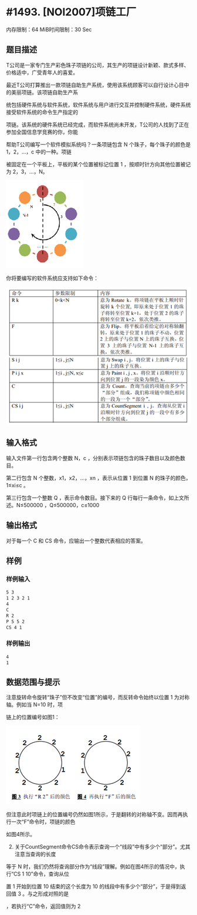 # #1493. [NOI2007]项链工厂

内存限制：64 MiB时间限制：30 Sec

## 题目描述

T公司是一家专门生产彩色珠子项链的公司，其生产的项链设计新颖、款式多样、价格适中，广受青年人的喜爱。

最近T公司打算推出一款项链自助生产系统，使用该系统顾客可以自行设计心目中的美丽项链。该项链自助生产系

统包括硬件系统与软件系统，软件系统与用户进行交互并控制硬件系统，硬件系统接受软件系统的命令生产指定的

项链。该系统的硬件系统已经完成，而软件系统尚未开发，T公司的人找到了正在参加全国信息学竞赛的你，你能

帮助T公司编写一个软件模拟系统吗？一条项链包含 N 个珠子，每个珠子的颜色是 1，2，&hellip;，c 中的一种。项链

被固定在一个平板上，平板的某个位置被标记位置 1 ，按顺时针方向其他位置被记为 2，3，&hellip;，N。

![](upload/201604/fff(1).png)

你将要编写的软件系统应支持如下命令：

![](upload/201604/fa.png)

## 输入格式

输入文件第一行包含两个整数 N，c ，分别表示项链包含的珠子数目以及颜色数目。

第二行包含 N 个整数，x1，x2，&hellip;，xn ，表示从位置 1 到位置 N 的珠子的颜色，1&le;xi&le;c 。

第三行包含一个整数 Q ，表示命令数目。接下来的 Q 行每行一条命令，如上文所述。N&le;500000 ，Q&le;500000，c&le;1000 

## 输出格式

对于每一个 C 和 CS 命令，应输出一个整数代表相应的答案。

## 样例

### 样例输入

    
    5 3
    1 2 3 2 1
    4
    C
    R 2
    P 5 5 2
    CS 4 1
    

### 样例输出

    
    4
    1
    

## 数据范围与提示

注意旋转命令旋转&ldquo;珠子&rdquo;但不改变&ldquo;位置&rdquo;的编号，而反转命令始终以位置 1 为对称轴。例如当 N=10 时，项

链上的位置编号如图1：

![](upload/201604/cc.png)

但注意此时项链上的位置编号仍然如图1所示，于是翻转的对称轴不变。因而再执行一次&ldquo;F&rdquo;命令时，项链的颜色

如图4所示。

2. 关于CountSegment命令CS命令表示查询一个&ldquo;线段&rdquo;中有多少个&ldquo;部分&rdquo;。尤其注意当查询的长度

等于 N 时，我们仍然将查询部分作为&ldquo;线段&rdquo;理解。例如在图4所示的情况中，执行&ldquo;CS 1 10&rdquo;命令，查询从位

置 1 开始到位置 10 结束的这个长度为 10 的线段中有多少个&ldquo;部分&rdquo;，于是得到返回值 3 。与之形成对照的是

，若执行&ldquo;C&rdquo;命令，返回值则为 2
